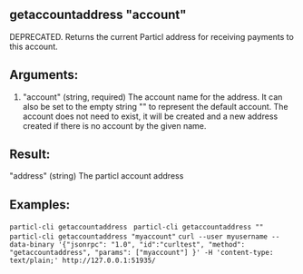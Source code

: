 ## getaccountaddress "account"

DEPRECATED. Returns the current Particl address for receiving payments to this account.

## Arguments:
1. "account"       (string, required) The account name for the address. It can also be set to the empty string "" to represent the default account. The account does not need to exist, it will be created and a new address created  if there is no account by the given name.

## Result:
"address"          (string) The particl account address

## Examples:
`particl-cli getaccountaddress `
`particl-cli getaccountaddress ""`
`particl-cli getaccountaddress "myaccount"`
`curl --user myusername --data-binary '{"jsonrpc": "1.0", "id":"curltest", "method": "getaccountaddress", "params": ["myaccount"] }' -H 'content-type: text/plain;' http://127.0.0.1:51935/`
